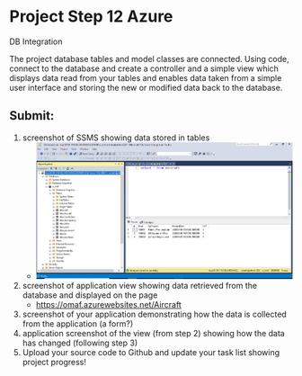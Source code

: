 # Project Step 12 Azure
DB Integration

The project database tables and model classes are connected. Using code, connect to the database and create a controller and a simple view which displays data read from your tables and enables data taken from a simple user interface and storing the new or modified data back to the database.

## Submit:

1. screenshot of SSMS showing data stored in tables
   * ![img](https://github.com/gowebUSA/MSSA-Project/blob/master/ProjectSteps/ProjectStep12/images/1%20Screenshot%20of%20SSMS%20showing%20data.png?raw=true)
2. screenshot of application view showing data retrieved from the database and displayed on the page
   * https://omaf.azurewebsites.net/Aircraft
3. screenshot of your application demonstrating how the data is collected from the application (a form?)
4. application screenshot of the view (from step 2) showing how the data has changed (following step 3)
5. Upload your source code to Github and update your task list showing project progress!
